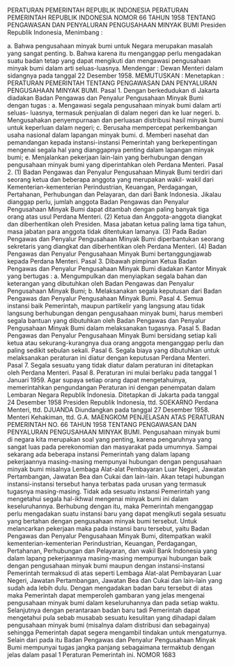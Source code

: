  PERATURAN PEMERINTAH REPUBLIK INDONESIA PERATURAN PEMERINTAH REPUBLIK INDONESIA NOMOR 66 TAHUN 1958 TENTANG PENGAWASAN DAN PENYALURAN PENGUSAHAAN MINYAK BUMI Presiden Republik Indonesia,
Menimbang :

a. Bahwa pengusahaan minyak bumi untuk Negara merupakan masalah yang sangat penting.
b. Bahwa karena itu menganggap perlu mengadakan suatu badan tetap yang dapat mengikuti dan mengawasi pengusahaan minyak bumi dalam arti seluas-luasnya. Mendengar : Dewan Menteri dalam sidangnya pada tanggal 22 Desember 1958. MEMUTUSKAN : Menetapkan : PERATURAN PEMERINTAH TENTANG PENGAWASAN DAN PENYALURAN PENGUSAHAAN MINYAK BUMI. Pasal 1. Dengan berkedudukan di Jakarta diadakan Badan Pengawas dan Penyalur Pengusahaan Minyak Bumi dengan tugas :
a. Mengawasi segala pengusahaan minyak bumi dalam arti seluas- luasnya, termasuk penjualan di dalam negeri dan ke luar negeri.
b. Mengusahakan penyempurnaan dan perluasan distribusi hasil minyak bumi untuk keperluan dalam negeri;
c. Berusaha mempercepat perkembangan usaha nasional dalam lapangan minyak bumi.
d. Memberi nasehat dan pemandangan kepada instansi-instansi Pemerintah yang berkepentingan mengenai segala hal yang dianggapnya penting dalam lapangan minyak bumi;
e. Menjalankan pekerjaan lain-lain yang berhubungan dengan pengusahaan minyak bumi yang diperintahkan oleh Perdana Menteri. Pasal 2.
(1) Badan Pengawas dan Penyalur Pengusahaan Minyak Bumi terdiri dari seorang ketua dan beberapa anggota yang merupakan wakil- wakil dari Kementerian-kementerian Perindustrian, Keuangan, Perdagangan, Pertahanan, Perhubungan dan Pelayaran, dan dari Bank Indonesia. Jikalau dianggap perlu, jumlah anggota Badan Pengawas dan Penyalur Pengusahaan Minyak Bumi dapat ditambah dengan paling banyak tiga orang atas usul Perdana Menteri.
(2) Ketua dan Anggota-anggota diangkat dan diberhentikan oleh Presiden. Masa jabatan ketua paling lama tiga tahun, masa jabatan para anggota tidak ditentukan lamanya.
(3) Pada Badan Pengawas dan Penyalur Pengusahaan Minyak Bumi diperbantukan seorang sekretaris yang diangkat dan diberhentikan oleh Perdana Menteri.
(4) Badan Pengawas dan Penyalur Pengusahaan Minyak Bumi bertanggungjawab kepada Perdana Menteri. Pasal 3. Dibawah pimpinan Ketua Badan Pengawas dan Penyalur Pengusahaan Minyak Bumi diadakan Kantor Minyak yang bertugas :
a. Mengumpulkan dan menyiapkan segala bahan dan keterangan yang dibutuhkan oleh Badan Pengawas dan Penyalur Pengusahaan Minyak Bumi;
b. Melaksanakan segala keputusan dari Badan Pengawas dan Penyalur Pengusahaan Minyak Bumi. Pasal 4. Semua instansi baik Pemerintah, maupun partikelir yang langsung atau tidak langsung berhubungan dengan pengusahaan minyak bumi, harus memberi segala bantuan yang dibutuhkan oleh Badan Pengawas dan Penyalur Pengusahaan Minyak Bumi dalam melaksanakan tugasnya. Pasal 5. Badan Pengawas dan Penyalur Pengusahaan Minyak Bumi bersidang setiap kali ketua atau sekurang-kurangnya dua orang anggota menganggap perlu dan paling sedikit sebulan sekali. Pasal 6. Segala biaya yang dibutuhkan untuk melaksanakan peraturan ini diatur dengan keputusan Perdana Menteri. Pasal 7. Segala sesuatu yang tidak diatur dalam peraturan ini ditetapkan oleh Perdana Menteri. Pasal 8. Peraturan ini mulai berlaku pada tanggal 1 Januari 1959. Agar supaya setiap orang dapat mengetahuinya, memerintahkan pengundangan Peraturan ini dengan penempatan dalam Lembaran Negara Republik Indonesia. Ditetapkan di Jakarta pada tanggal 24 Desember 1958 Presiden Republik Indonesia, ttd. SOEKARNO Perdana Menteri, ttd. DJUANDA Diundangkan pada tanggal 27 Desember 1958. Menteri Kehakiman, ttd. G.A. MAENGKOM PENJELASAN ATAS PERATURAN PEMERINTAH NO. 66 TAHUN 1958 TENTANG PENGAWASAN DAN PENYALURAN PENGUSAHAAN MINYAK BUMI. Pengusahaan minyak bumi di negara kita merupakan soal yang penting, karena pengaruhnya yang sangat luas pada perekonomian dan masyarakat pada umumnya. Sampai sekarang ada beberapa instansi Pemerintah yang dalam lapang pekerjaannya masing-masing mempunyai hubungan dengan pengusahaan minyak bumi misalnya Lembaga Alat-alat Pembayaran Luar Negeri, Jawatan Pertambangan, Jawatan Bea dan Cukai dan lain-lain. Akan tetapi hubungan instansi-instansi tersebut hanya terbatas pada urusan yang termasuk tugasnya masing-masing. Tidak ada sesuatu instansi Pemerintah yang mengetahui segala hal-ikhwal mengenai minyak bumi ini dalam keseluruhannya. Berhubung dengan itu, maka Pemerintah menganggap perlu mengadakan suatu instansi baru yang dapat mengikuti segala sesuatu yang bertahan dengan pengusahaan minyak bumi tersebut. Untuk melancarkan pekerjaan maka pada instansi baru tersebut, yaitu Badan Pengawas dan Penyalur Pengusahaan Minyak Bumi, ditempatkan wakil kementerian-kementerian Perindustrian, Keuangan, Perdagangan, Pertahanan, Perhubungan dan Pelayaran, dan wakil Bank Indonesia yang dalam lapang pekerjaannya masing-masing mempunyai hubungan baik dengan pengusahaan minyak bumi maupun dengan instansi-instansi Pemerintah termaksud di atas seperti Lembaga Alat-alat Pembayaran Luar Negeri, Jawatan Pertambangan, Jawatan Bea dan Cukai dan lain-lain yang sudah ada lebih dulu. Dengan mengadakan badan baru tersebut di atas maka Pemerintah dapat memperoleh gambaran yang jelas mengenai pengusahaan minyak bumi dalam keseluruhannya dan pada setiap waktu. Selanjutnya dengan perantaraan badan baru tadi Pemerintah dapat mengetahui pula sebab musabab sesuatu kesulitan yang dihadapi dalam pengusahaan minyak bumi (misalnya dalam distribusi dan sebagainya) sehingga Pemerintah dapat segera mengambil tindakan untuk mengaturnya. Selain dari pada itu Badan Pengawas dan Penyalur Pengusahaan Minyak Bumi mempunyai tugas jangka panjang sebagaimana termaktub dengan jelas dalam pasal 1 Peraturan Pemerintah ini. NOMOR 1683